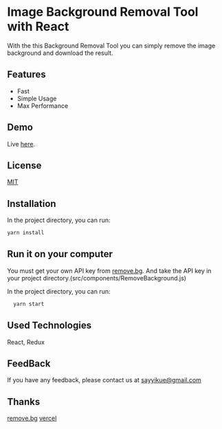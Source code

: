 

# Image Background Removal Tool with React

With the this Background Removal Tool you can simply remove the image background and download the result.

## Features

- Fast
- Simple Usage
- Max Performance

## Demo

Live [here](https://remove-img-background.vercel.app/).


## License

[MIT](https://choosealicense.com/licenses/mit/)


## Installation

In the project directory, you can run:

```bash 
yarn install

```

## Run it on your computer
You must get your own API key from [remove.bg](https://remove.bg/).
And take the API key in your project directory.(src/components/RemoveBackground.js)

In the project directory, you can run:
```bash
  yarn start
```


## Used Technologies

 React, Redux


## FeedBack

If you have any feedback, please contact us at sayyikue@gmail.com

  

## Thanks
[remove.bg](https://remove.bg/)
[vercel](https://vercel.com/)
